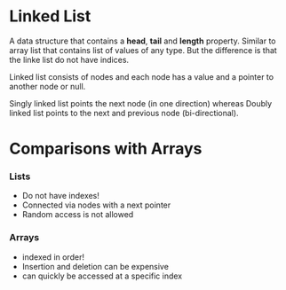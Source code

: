 # Linked List

A data structure that contains a **head**, **tail** and **length** property.
Similar to array list that contains list of values of any type. But the difference is that the linke list do not have indices.

Linked list consists of nodes and each node has a value and a pointer to another node or null.

Singly linked list points the next node (in one direction) whereas Doubly linked list points to the next and previous node (bi-directional).


# Comparisons with Arrays

### Lists
* Do  not have indexes!
* Connected via nodes with a next pointer
* Random access is  not allowed

### Arrays
* indexed in order!
* Insertion and deletion can be expensive
* can quickly be accessed at a specific index

